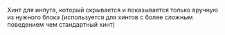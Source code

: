 Хинт для инпута, который скрывается и показывается только вручную из нужного блока (используется для хинтов с более сложным поведением чем стандартный хинт)
